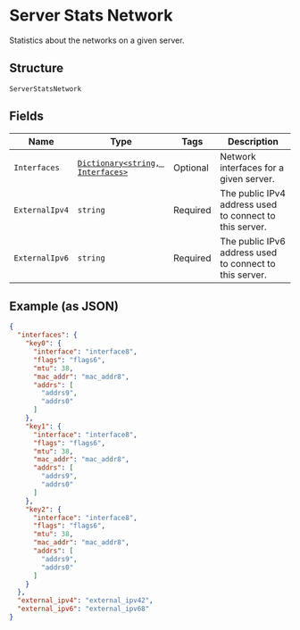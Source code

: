
# Server Stats Network

Statistics about the networks on a given server.

## Structure

`ServerStatsNetwork`

## Fields

| Name | Type | Tags | Description |
|  --- | --- | --- | --- |
| `Interfaces` | [`Dictionary<string, Interfaces>`](../../doc/models/interfaces.md) | Optional | Network interfaces for a given server. |
| `ExternalIpv4` | `string` | Required | The public IPv4 address used to connect to this server. |
| `ExternalIpv6` | `string` | Required | The public IPv6 address used to connect to this server. |

## Example (as JSON)

```json
{
  "interfaces": {
    "key0": {
      "interface": "interface8",
      "flags": "flags6",
      "mtu": 38,
      "mac_addr": "mac_addr8",
      "addrs": [
        "addrs9",
        "addrs0"
      ]
    },
    "key1": {
      "interface": "interface8",
      "flags": "flags6",
      "mtu": 38,
      "mac_addr": "mac_addr8",
      "addrs": [
        "addrs9",
        "addrs0"
      ]
    },
    "key2": {
      "interface": "interface8",
      "flags": "flags6",
      "mtu": 38,
      "mac_addr": "mac_addr8",
      "addrs": [
        "addrs9",
        "addrs0"
      ]
    }
  },
  "external_ipv4": "external_ipv42",
  "external_ipv6": "external_ipv68"
}
```

